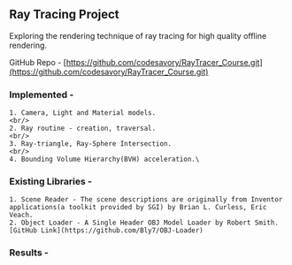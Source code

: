 ## Ray Tracing Project

Exploring the rendering technique of ray tracing for high quality offline rendering.

GitHub Repo - [https://github.com/codesavory/RayTracer_Course.git](https://github.com/codesavory/RayTracer_Course.git)

### Implemented - 
    1. Camera, Light and Material models.
    <br/>
    2. Ray routine - creation, traversal.
    <br/>
    3. Ray-triangle, Ray-Sphere Intersection.
    <br/>
    4. Bounding Volume Hierarchy(BVH) acceleration.\

### Existing Libraries -
    1. Scene Reader - The scene descriptions are originally from Inventor applications(a toolkit provided by SGI) by Brian L. Curless, Eric Veach.
    2. Object Loader - A Single Header OBJ Model Loader by Robert Smith. [GitHub Link](https://github.com/Bly7/OBJ-Loader)

### Results -
